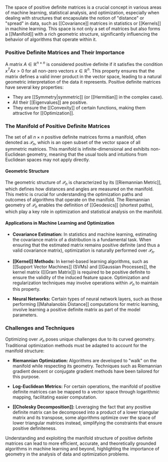 The space of positive definite matrices is a crucial concept in various areas of machine learning, statistical analysis, and optimization, especially when dealing with structures that encapsulate the notion of "distance" or "spread" in data, such as [[Covariance]] matrices in statistics or [[Kernels]] in machine learning. This space is not only a set of matrices but also forms a [[Manifold]] with a rich geometric structure, significantly influencing the behavior of algorithms that operate within it.

### Positive Definite Matrices and Their Importance

A matrix $A \in \mathbb{R}^{n \times n}$ is considered positive definite if it satisfies the condition $x^TAx > 0$ for all non-zero vectors $x \in \mathbb{R}^n$. This property ensures that the matrix defines a valid inner product in the vector space, leading to a natural geometric interpretation of the data it represents. Positive definite matrices have several key properties:

- They are [[Symmetry|symmetric]] (or [[Hermitian]] in the complex case).
- All their [[Eigenvalues]] are positive.
- They ensure the [[Convexity]] of certain functions, making them attractive for [[Optimization]].

### The Manifold of Positive Definite Matrices

The set of all $n \times n$ positive definite matrices forms a manifold, often denoted as $\mathcal{P}_n$, which is an open subset of the vector space of all symmetric matrices. This manifold is infinite-dimensional and exhibits non-Euclidean geometry, meaning that the usual tools and intuitions from Euclidean spaces may not apply directly.

#### Geometric Structure

The geometric structure of $\mathcal{P}_n$ is characterized by its [[Riemannian Metric]], which defines how distances and angles are measured on the manifold. This metric is crucial for understanding the optimization paths and outcomes of algorithms that operate on the manifold. The Riemannian geometry of $\mathcal{P}_n$ enables the definition of [[Geodesics]] (shortest paths), which play a key role in optimization and statistical analysis on the manifold.

#### Applications in Machine Learning and Optimization

- **Covariance Estimation:** In statistics and machine learning, estimating the covariance matrix of a distribution is a fundamental task. When ensuring that the estimated matrix remains positive definite (and thus a valid covariance matrix), optimization is naturally performed over $\mathcal{P}_n$.

- **[[Kernel]] Methods:** In kernel-based learning algorithms, such as [[Support Vector Machines]] (SVMs) and [[Gaussian Processes]], the kernel matrix ([[Gram Matrix]]) is required to be positive definite to ensure the validity of the induced feature space. Optimization and regularization techniques may involve operations within $\mathcal{P}_n$ to maintain this property.

- **Neural Networks:** Certain types of neural network layers, such as those performing [[Mahalanobis Distance]] computations for metric learning, involve learning a positive definite matrix as part of the model parameters.

### Challenges and Techniques

Optimizing over $\mathcal{P}_n$ poses unique challenges due to its curved geometry. Traditional optimization methods must be adapted to account for the manifold structure:

- **Riemannian Optimization:** Algorithms are developed to "walk" on the manifold while respecting its geometry. Techniques such as Riemannian gradient descent or conjugate gradient methods have been tailored for this purpose.

- **Log-Euclidean Metrics:** For certain operations, the manifold of positive definite matrices can be mapped to a vector space through logarithmic mapping, facilitating easier computation.

- **[[Cholesky Decomposition]]:** Leveraging the fact that any positive definite matrix can be decomposed into a product of a lower triangular matrix and its transpose, some algorithms optimize over the space of lower triangular matrices instead, simplifying the constraints that ensure positive definiteness.

Understanding and exploiting the manifold structure of positive definite matrices can lead to more efficient, accurate, and theoretically grounded algorithms in machine learning and beyond, highlighting the importance of geometry in the analysis of data and optimization problems.